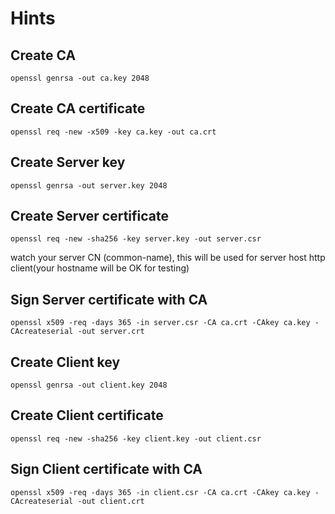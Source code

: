 # Hints

## Create CA
`openssl genrsa -out ca.key 2048`

## Create CA certificate
`openssl req -new -x509 -key ca.key -out ca.crt`

## Create Server key
`openssl genrsa -out server.key 2048`

## Create Server certificate
`openssl req -new -sha256 -key server.key -out server.csr` 

watch your server CN (common-name), this will be used for server host http client(your hostname will be OK for testing)

## Sign Server certificate with CA
`openssl x509 -req -days 365 -in server.csr -CA ca.crt -CAkey ca.key -CAcreateserial -out server.crt` 

## Create Client key
`openssl genrsa -out client.key 2048`

## Create Client certificate
`openssl req -new -sha256 -key client.key -out client.csr`

## Sign Client certificate with CA
`openssl x509 -req -days 365 -in client.csr -CA ca.crt -CAkey ca.key -CAcreateserial -out client.crt`